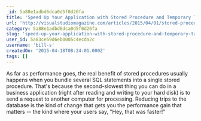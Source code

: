 ```yaml
---
_id: 5a88e1adbd6dca0d5f0d26fa
title: 'Speed Up Your Application with Stored Procedure and Temporary Tables'
url: 'http://visualstudiomagazine.com/articles/2015/04/01/stored-procedure-and-temporary-tables.aspx'
category: 5a88e1adbd6dca0d5f0d26fa
slug: 'speed-up-your-application-with-stored-procedure-and-temporary-tables'
user_id: 5a83ce59d6eb0005c4ecda2c
username: 'bill-s'
createdOn: '2015-04-18T08:24:01.000Z'
tags: []
---
```


As far as performance goes, the real benefit of stored procedures usually happens when you bundle several SQL statements into a single stored procedure. That's because the second-slowest thing you can do in a business application (right after reading and writing to your hard disk) is to send a request to another computer for processing. Reducing trips to the database is the kind of change that gets you the performance gain that matters -- the kind where your users say, "Hey, that was faster!"
